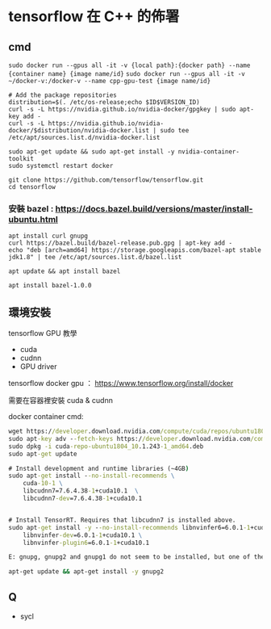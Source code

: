 # tensorflow 在 C++ 的佈署

## cmd

`sudo docker run --gpus all -it -v {local path}:{docker path} --name {container name} {image name/id}`
`sudo docker run --gpus all -it -v ~/docker-v:/docker-v --name cpp-gpu-test {image name/id}`

```
# Add the package repositories
distribution=$(. /etc/os-release;echo $ID$VERSION_ID)
curl -s -L https://nvidia.github.io/nvidia-docker/gpgkey | sudo apt-key add -
curl -s -L https://nvidia.github.io/nvidia-docker/$distribution/nvidia-docker.list | sudo tee /etc/apt/sources.list.d/nvidia-docker.list

sudo apt-get update && sudo apt-get install -y nvidia-container-toolkit
sudo systemctl restart docker
```

```
git clone https://github.com/tensorflow/tensorflow.git
cd tensorflow
```

### 安裝 bazel : https://docs.bazel.build/versions/master/install-ubuntu.html

```
apt install curl gnupg
curl https://bazel.build/bazel-release.pub.gpg | apt-key add -
echo "deb [arch=amd64] https://storage.googleapis.com/bazel-apt stable jdk1.8" | tee /etc/apt/sources.list.d/bazel.list
```

```
apt update && apt install bazel
```

```
apt install bazel-1.0.0
```

## 環境安裝

tensorflow GPU 教學

- cuda
- cudnn
- GPU driver

tensorflow docker gpu ： https://www.tensorflow.org/install/docker

需要在容器裡安裝 cuda & cudnn

docker container cmd:

```cmd
wget https://developer.download.nvidia.com/compute/cuda/repos/ubuntu1804/x86_64/cuda-repo-ubuntu1804_10.1.243-1_amd64.deb
sudo apt-key adv --fetch-keys https://developer.download.nvidia.com/compute/cuda/repos/ubuntu1804/x86_64/7fa2af80.pub
sudo dpkg -i cuda-repo-ubuntu1804_10.1.243-1_amd64.deb
sudo apt-get update

# Install development and runtime libraries (~4GB)
sudo apt-get install --no-install-recommends \
    cuda-10-1 \
    libcudnn7=7.6.4.38-1+cuda10.1  \
    libcudnn7-dev=7.6.4.38-1+cuda10.1


# Install TensorRT. Requires that libcudnn7 is installed above.
sudo apt-get install -y --no-install-recommends libnvinfer6=6.0.1-1+cuda10.1 \
    libnvinfer-dev=6.0.1-1+cuda10.1 \
    libnvinfer-plugin6=6.0.1-1+cuda10.1
```

```cmd
E: gnupg, gnupg2 and gnupg1 do not seem to be installed, but one of them is required for this operation
```

```cmd
apt-get update && apt-get install -y gnupg2
```

## Q

- sycl
